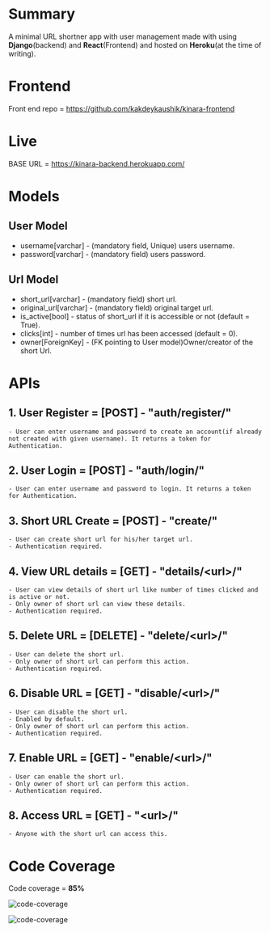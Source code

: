 # Summary 
A minimal URL shortner app with user management made with using **Django**(backend) and **React**(Frontend) and hosted on **Heroku**(at the time of writing).


# Frontend
Front end repo = https://github.com/kakdeykaushik/kinara-frontend



# Live
BASE URL = https://kinara-backend.herokuapp.com/

# Models

## User Model
- username[varchar] - (mandatory field, Unique) users username.
- password[varchar] - (mandatory field) users password.


## Url Model
- short_url[varchar] - (mandatory field) short url.
- original_url[varchar] - (mandatory field) original target url.
- is_active[bool] - status of short_url if it is accessible or not (default = True).
- clicks[int] - number of times url has been accessed (default = 0).
- owner[ForeignKey] - (FK pointing to User model)Owner/creator of the short Url.

# APIs
## 1. User Register = [POST] - "auth/register/"
    - User can enter username and password to create an account(if already not created with given username). It returns a token for Authentication.


## 2. User Login = [POST] - "auth/login/"
    - User can enter username and password to login. It returns a token for Authentication.


## 3. Short URL Create = [POST] - "create/"
    - User can create short url for his/her target url.
    - Authentication required.



## 4. View URL details = [GET] - "details/\<url>/"
    - User can view details of short url like number of times clicked and is active or not.
    - Only owner of short url can view these details.
    - Authentication required.


## 5. Delete URL = [DELETE] - "delete/\<url>/"
    - User can delete the short url.
    - Only owner of short url can perform this action.
    - Authentication required.


## 6. Disable URL = [GET] - "disable/\<url>/"
    - User can disable the short url.
    - Enabled by default.
    - Only owner of short url can perform this action.
    - Authentication required.



## 7. Enable URL = [GET] - "enable/\<url>/"
    - User can enable the short url.
    - Only owner of short url can perform this action.
    - Authentication required.




## 8. Access URL = [GET] - "\<url>/"
    - Anyone with the short url can access this.



# Code Coverage

Code coverage = **85%**


![code-coverage](https://i.imgur.com/r6qQikg.png)

![code-coverage](https://i.imgur.com/sSLUZkA.png)
